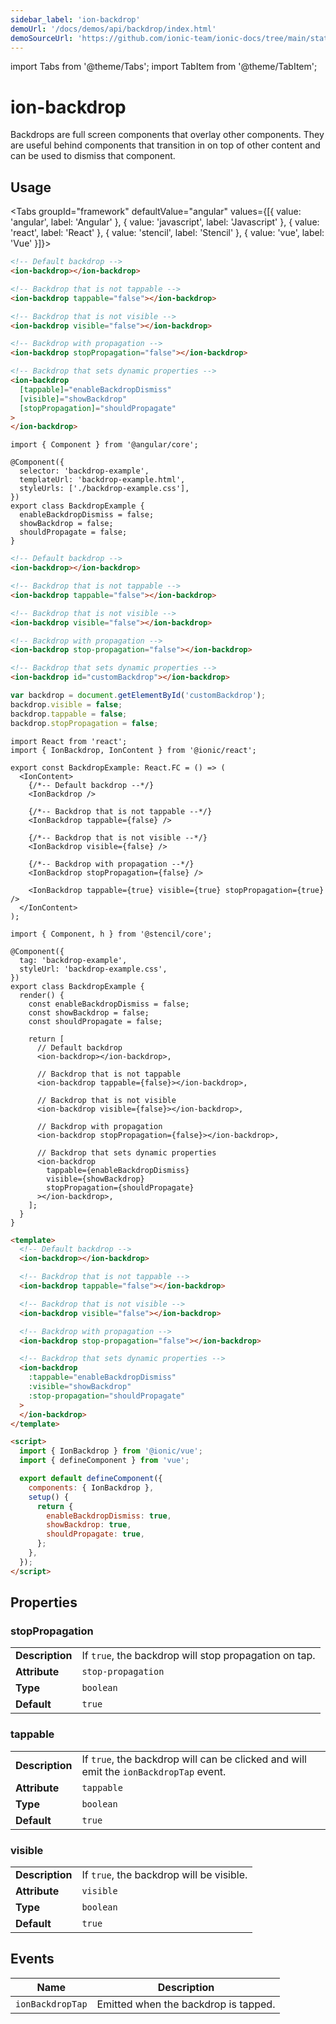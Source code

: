 ```yaml
---
sidebar_label: 'ion-backdrop'
demoUrl: '/docs/demos/api/backdrop/index.html'
demoSourceUrl: 'https://github.com/ionic-team/ionic-docs/tree/main/static/demos/api/backdrop/index.html'
---
```


import Tabs from '@theme/Tabs';
import TabItem from '@theme/TabItem';

# ion-backdrop

Backdrops are full screen components that overlay other components. They are useful behind components that transition in on top of other content and can be used to dismiss that component.

## Usage

<Tabs groupId="framework" defaultValue="angular" values={[{ value: 'angular', label: 'Angular' }, { value: 'javascript', label: 'Javascript' }, { value: 'react', label: 'React' }, { value: 'stencil', label: 'Stencil' }, { value: 'vue', label: 'Vue' }]}>

<TabItem value="angular">

```html
<!-- Default backdrop -->
<ion-backdrop></ion-backdrop>

<!-- Backdrop that is not tappable -->
<ion-backdrop tappable="false"></ion-backdrop>

<!-- Backdrop that is not visible -->
<ion-backdrop visible="false"></ion-backdrop>

<!-- Backdrop with propagation -->
<ion-backdrop stopPropagation="false"></ion-backdrop>

<!-- Backdrop that sets dynamic properties -->
<ion-backdrop
  [tappable]="enableBackdropDismiss"
  [visible]="showBackdrop"
  [stopPropagation]="shouldPropagate"
>
</ion-backdrop>
```

```tsx
import { Component } from '@angular/core';

@Component({
  selector: 'backdrop-example',
  templateUrl: 'backdrop-example.html',
  styleUrls: ['./backdrop-example.css'],
})
export class BackdropExample {
  enableBackdropDismiss = false;
  showBackdrop = false;
  shouldPropagate = false;
}
```

</TabItem>

<TabItem value="javascript">

```html
<!-- Default backdrop -->
<ion-backdrop></ion-backdrop>

<!-- Backdrop that is not tappable -->
<ion-backdrop tappable="false"></ion-backdrop>

<!-- Backdrop that is not visible -->
<ion-backdrop visible="false"></ion-backdrop>

<!-- Backdrop with propagation -->
<ion-backdrop stop-propagation="false"></ion-backdrop>

<!-- Backdrop that sets dynamic properties -->
<ion-backdrop id="customBackdrop"></ion-backdrop>
```

```javascript
var backdrop = document.getElementById('customBackdrop');
backdrop.visible = false;
backdrop.tappable = false;
backdrop.stopPropagation = false;
```

</TabItem>

<TabItem value="react">

```tsx
import React from 'react';
import { IonBackdrop, IonContent } from '@ionic/react';

export const BackdropExample: React.FC = () => (
  <IonContent>
    {/*-- Default backdrop --*/}
    <IonBackdrop />

    {/*-- Backdrop that is not tappable --*/}
    <IonBackdrop tappable={false} />

    {/*-- Backdrop that is not visible --*/}
    <IonBackdrop visible={false} />

    {/*-- Backdrop with propagation --*/}
    <IonBackdrop stopPropagation={false} />

    <IonBackdrop tappable={true} visible={true} stopPropagation={true} />
  </IonContent>
);
```

</TabItem>

<TabItem value="stencil">

```tsx
import { Component, h } from '@stencil/core';

@Component({
  tag: 'backdrop-example',
  styleUrl: 'backdrop-example.css',
})
export class BackdropExample {
  render() {
    const enableBackdropDismiss = false;
    const showBackdrop = false;
    const shouldPropagate = false;

    return [
      // Default backdrop
      <ion-backdrop></ion-backdrop>,

      // Backdrop that is not tappable
      <ion-backdrop tappable={false}></ion-backdrop>,

      // Backdrop that is not visible
      <ion-backdrop visible={false}></ion-backdrop>,

      // Backdrop with propagation
      <ion-backdrop stopPropagation={false}></ion-backdrop>,

      // Backdrop that sets dynamic properties
      <ion-backdrop
        tappable={enableBackdropDismiss}
        visible={showBackdrop}
        stopPropagation={shouldPropagate}
      ></ion-backdrop>,
    ];
  }
}
```

</TabItem>

<TabItem value="vue">

```html
<template>
  <!-- Default backdrop -->
  <ion-backdrop></ion-backdrop>

  <!-- Backdrop that is not tappable -->
  <ion-backdrop tappable="false"></ion-backdrop>

  <!-- Backdrop that is not visible -->
  <ion-backdrop visible="false"></ion-backdrop>

  <!-- Backdrop with propagation -->
  <ion-backdrop stop-propagation="false"></ion-backdrop>

  <!-- Backdrop that sets dynamic properties -->
  <ion-backdrop
    :tappable="enableBackdropDismiss"
    :visible="showBackdrop"
    :stop-propagation="shouldPropagate"
  >
  </ion-backdrop>
</template>

<script>
  import { IonBackdrop } from '@ionic/vue';
  import { defineComponent } from 'vue';

  export default defineComponent({
    components: { IonBackdrop },
    setup() {
      return {
        enableBackdropDismiss: true,
        showBackdrop: true,
        shouldPropagate: true,
      };
    },
  });
</script>
```

</TabItem>

</Tabs>

## Properties

### stopPropagation

|                 |                                                       |
| --------------- | ----------------------------------------------------- |
| **Description** | If `true`, the backdrop will stop propagation on tap. |
| **Attribute**   | `stop-propagation`                                    |
| **Type**        | `boolean`                                             |
| **Default**     | `true`                                                |

### tappable

|                 |                                                                                       |
| --------------- | ------------------------------------------------------------------------------------- |
| **Description** | If `true`, the backdrop will can be clicked and will emit the `ionBackdropTap` event. |
| **Attribute**   | `tappable`                                                                            |
| **Type**        | `boolean`                                                                             |
| **Default**     | `true`                                                                                |

### visible

|                 |                                          |
| --------------- | ---------------------------------------- |
| **Description** | If `true`, the backdrop will be visible. |
| **Attribute**   | `visible`                                |
| **Type**        | `boolean`                                |
| **Default**     | `true`                                   |

## Events

| Name             | Description                          |
| ---------------- | ------------------------------------ |
| `ionBackdropTap` | Emitted when the backdrop is tapped. |
